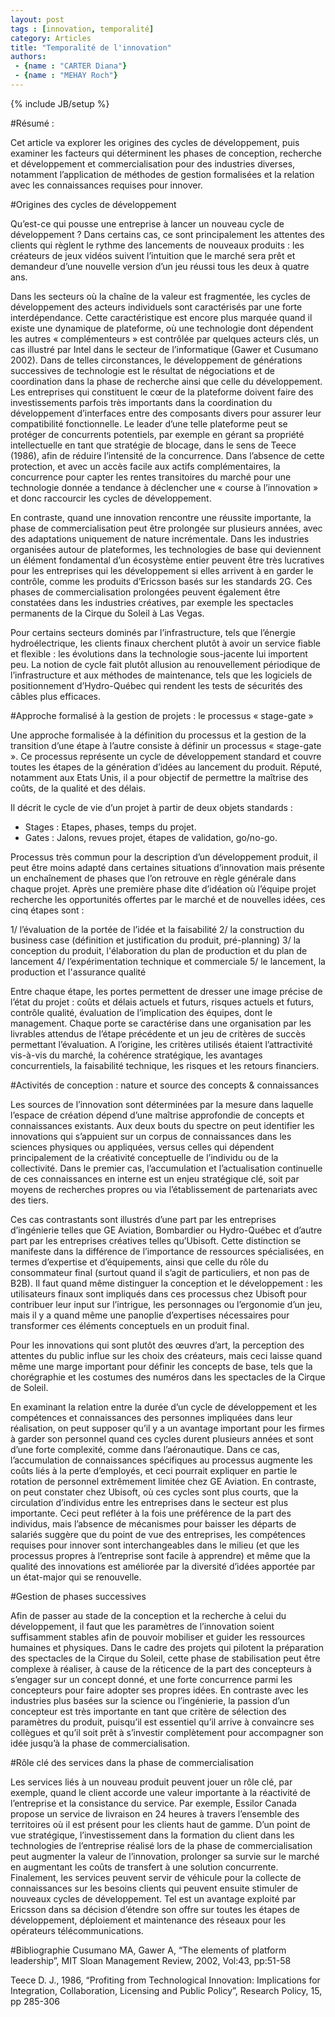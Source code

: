 ```yaml
---
layout: post
tags : [innovation, temporalité]
category: Articles
title: "Temporalité de l'innovation"
authors:
 - {name : "CARTER Diana"}
 - {name : "MEHAY Roch"}
---
```

{% include JB/setup %}

#Résumé :

Cet article va explorer les origines des cycles de développement, puis examiner les facteurs qui déterminent les phases de conception, recherche et développement et commercialisation pour des industries diverses, notamment l’application de méthodes de gestion formalisées et la relation avec les connaissances requises pour innover.

#Origines des cycles de développement

Qu’est-ce qui pousse une entreprise à lancer un nouveau cycle de développement ? Dans certains cas, ce sont principalement les attentes des clients qui règlent le rythme des lancements de nouveaux produits : les créateurs de jeux vidéos suivent l’intuition que le marché sera prêt et demandeur d’une nouvelle version d’un jeu réussi tous les deux à quatre ans.

Dans les secteurs où la chaîne de la valeur est fragmentée, les cycles de développement des acteurs individuels sont caractérisés par une forte interdépendance. Cette caractéristique est encore plus marquée quand il existe une dynamique de plateforme, où une technologie dont dépendent les autres « complémenteurs » est contrôlée par quelques acteurs clés, un cas illustré par Intel dans le secteur de l’informatique (Gawer et Cusumano 2002). Dans de telles circonstances, le développement de générations successives de technologie est le résultat de négociations et de coordination dans la phase de recherche ainsi que celle du développement. Les entreprises qui constituent le cœur de la plateforme doivent faire des investissements parfois très importants dans la coordination du développement d’interfaces entre des composants divers pour assurer leur compatibilité fonctionnelle. Le leader d’une telle plateforme peut se protéger de concurrents potentiels, par exemple en gérant sa propriété intellectuelle en tant que stratégie de blocage, dans le sens de Teece (1986), afin de réduire l’intensité de la concurrence. Dans l’absence de cette protection, et avec un accès facile aux actifs complémentaires, la concurrence pour capter les rentes transitoires du marché pour une technologie donnée a tendance à déclencher une « course à l’innovation » et donc raccourcir les cycles de développement.

En contraste, quand une innovation rencontre une réussite importante, la phase de commercialisation peut être prolongée sur plusieurs années, avec des adaptations uniquement de nature incrémentale. Dans les industries organisées autour de plateformes, les technologies de base qui deviennent un élément fondamental d’un écosystème entier peuvent être très lucratives pour les entreprises qui les développement si elles arrivent à en garder le contrôle, comme les produits d’Ericsson basés sur les standards 2G. Ces phases de commercialisation prolongées peuvent également être constatées dans les industries créatives, par exemple les spectacles permanents de la Cirque du Soleil à Las Vegas.

Pour certains secteurs dominés par l’infrastructure, tels que l’énergie hydroélectrique, les clients finaux cherchent plutôt à avoir un service fiable et flexible : les évolutions dans la technologie sous-jacente lui importent peu. La notion de cycle fait plutôt allusion au renouvellement périodique de l’infrastructure et aux méthodes de maintenance, tels que les logiciels de positionnement d’Hydro-Québec qui rendent les tests de sécurités des câbles plus efficaces.  

#Approche formalisé à la gestion de projets : le processus « stage-gate »

Une approche formalisée à la définition du processus et la gestion de la transition d’une étape à l’autre consiste à définir un processus « stage-gate ». Ce processus représente un cycle de développement standard et couvre toutes les étapes de la génération d’idées au lancement du produit. Réputé, notamment aux Etats Unis, il a pour objectif de permettre la maîtrise des coûts, de la qualité et des délais. 
 
Il décrit le cycle de vie d’un projet à partir de deux objets standards :

- Stages : Etapes, phases, temps du projet.
-	Gates : Jalons, revues projet, étapes de validation, go/no-go.

Processus très commun pour la description d’un développement produit, il peut être moins adapté dans certaines situations d’innovation mais présente un enchaînement de phases que l’on retrouve en règle générale dans chaque projet. Après une première phase dite d’idéation où l’équipe projet recherche les opportunités offertes par le marché et de nouvelles idées, ces cinq étapes sont : 

1/ l’évaluation de la portée de l’idée et la faisabilité
2/ la construction du business case (définition et justification du produit, pré-planning)
3/ la conception du produit, l'élaboration du plan de production et du plan de lancement
4/ l’expérimentation technique et commerciale 
5/ le lancement, la production et l'assurance qualité

Entre chaque étape, les portes permettent de dresser une image précise de l’état du projet : coûts et délais actuels et futurs, risques actuels et futurs, contrôle qualité, évaluation de l’implication des équipes, dont le management. Chaque porte se caractérise dans une organisation par les livrables attendus de l’étape précédente et un jeu de critères de succès permettant l’évaluation. A l’origine, les critères utilisés étaient l’attractivité vis-à-vis du marché, la cohérence stratégique, les avantages concurrentiels, la faisabilité technique, les risques et les retours financiers.

#Activités de conception : nature et source des concepts & connaissances

Les sources de l’innovation sont déterminées par la mesure dans laquelle l’espace de création dépend d’une maîtrise approfondie de concepts et connaissances existants. Aux deux bouts du spectre on peut identifier les innovations qui s’appuient sur un corpus de connaissances dans les sciences physiques ou appliquées, versus celles qui dépendent principalement de la créativité conceptuelle de l’individu ou de la collectivité. Dans le premier cas, l’accumulation et l’actualisation continuelle de ces connaissances en interne est un enjeu stratégique clé, soit par moyens de recherches propres ou via l’établissement de partenariats avec des tiers.

Ces cas contrastants sont illustrés d’une part par les entreprises d’ingénierie telles que GE Aviation, Bombardier ou Hydro-Québec et d’autre part par les entreprises créatives telles qu’Ubisoft. Cette distinction se manifeste dans la différence de l’importance de ressources spécialisées, en termes d’expertise et d’équipements, ainsi que celle du rôle du consommateur final (surtout quand il s’agit de particuliers, et non pas de B2B). Il faut quand même distinguer la conception et le développement : les utilisateurs finaux sont impliqués dans ces processus chez Ubisoft pour contribuer leur input sur l’intrigue, les personnages ou l’ergonomie d’un jeu, mais il y a quand même une panoplie d’expertises nécessaires pour transformer ces éléments conceptuels en un produit final. 

Pour les innovations qui sont plutôt des œuvres d’art, la perception des attentes du public influe sur les choix des créateurs, mais ceci laisse quand même une marge important pour définir les concepts de base, tels que la chorégraphie et les costumes des numéros dans les spectacles de la Cirque de Soleil.

En examinant la relation entre la durée d’un cycle de développement et les compétences et connaissances des personnes impliquées dans leur réalisation, on peut supposer qu’il y a un avantage important pour les firmes à garder son personnel quand ces cycles durent plusieurs années et sont d’une forte complexité, comme dans l’aéronautique. Dans ce cas, l’accumulation de connaissances spécifiques au processus augmente les coûts liés à la perte d’employés, et ceci pourrait expliquer en partie le rotation de personnel extrêmement limitée chez GE Aviation. En contraste, on peut constater chez Ubisoft, où ces cycles sont plus courts, que la circulation d’individus entre les entreprises dans le secteur est plus importante. Ceci peut refléter à la fois une préférence de la part des individus, mais l’absence de mécanismes pour baisser les départs de salariés suggère que du point de vue des entreprises, les compétences requises pour innover sont interchangeables dans le milieu (et que les processus propres à l’entreprise sont facile à apprendre) et même que la qualité des innovations est améliorée par la diversité d’idées apportée par un état-major qui se renouvelle.

#Gestion de phases successives

Afin de passer au stade de la conception et la recherche à celui du développement, il faut que les paramètres de l’innovation soient suffisamment stables afin de pouvoir mobiliser et guider les ressources humaines et physiques. Dans le cadre des projets qui pilotent la préparation des spectacles de la Cirque du Soleil, cette phase de stabilisation peut être complexe à réaliser, à cause de la réticence de la part des concepteurs à s’engager sur un concept donné, et une forte concurrence parmi les concepteurs pour faire adopter ses propres idées. En contraste avec les industries plus basées sur la science ou l’ingénierie, la passion d’un concepteur est très importante en tant que critère de sélection des paramètres du produit, puisqu’il est essentiel qu’il arrive à convaincre ses collègues et qu’il soit prêt à s’investir complètement pour accompagner son idée jusqu’à la phase de commercialisation. 

#Rôle clé des services dans la phase de commercialisation

Les services liés à un nouveau produit peuvent jouer un rôle clé, par exemple, quand le client accorde une valeur importante à la réactivité de l’entreprise et la consistance du service. Par exemple, Essilor Canada propose un service de livraison en 24 heures à travers l’ensemble des territoires où il est présent pour les clients haut de gamme. D’un point de vue stratégique, l’investissement dans la formation du client dans les technologies de l’entreprise réalisé lors de la phase de commercialisation peut augmenter la valeur de l’innovation, prolonger sa survie sur le marché en augmentant les coûts de transfert à une solution concurrente. Finalement, les services peuvent servir de véhicule pour la collecte de connaissances sur les besoins clients qui peuvent ensuite stimuler de nouveaux cycles de développement. Tel est un avantage exploité par Ericsson dans sa décision d’étendre son offre sur toutes les étapes de développement, déploiement et maintenance des réseaux pour les opérateurs télécommunications.

#Bibliographie
Cusumano MA, Gawer A, “The elements of platform leadership”, MIT Sloan Management Review, 2002, Vol:43, pp:51-58

Teece D. J., 1986, “Profiting from Technological Innovation: Implications for Integration, Collaboration, Licensing and Public Policy”, Research Policy, 15, pp 285-306

